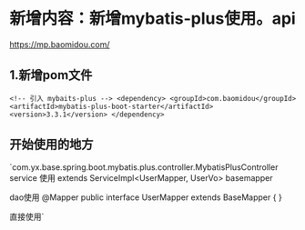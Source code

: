 # 新增内容：新增mybatis-plus使用。api
https://mp.baomidou.com/
## 1.新增pom文件
``<!-- 引入 mybaits-plus -->
        <dependency>
            <groupId>com.baomidou</groupId>
            <artifactId>mybatis-plus-boot-starter</artifactId>
            <version>3.3.1</version>
        </dependency>``
## 开始使用的地方
`com.yx.base.spring.boot.mybatis.plus.controller.MybatisPlusController
service 使用
extends ServiceImpl<UserMapper, UserVo>
basemapper

dao使用
@Mapper
public interface UserMapper extends BaseMapper<UserVo> {
}

直接使用`
